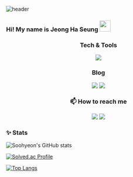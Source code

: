 ![header](https://capsule-render.vercel.app/api?type=waving&color=gradient&height=300&section=header&text=Jeong-Ha-Seung&fontSize=90&animation=fadeIn&fontAlignY=38&desc=https://github.com/HA-SEUNG-JEONG&descAlignY=52&descAlign=66)
### Hi! My name is Jeong Ha Seung <img src="https://raw.githubusercontent.com/aemmadi/aemmadi/master/wave.gif" width="30px">

<h3 align="center">Tech & Tools</h3>

<p align="center">
  <a href="https://skillicons.dev">
    <img src="https://skillicons.dev/icons?i=html,css,js,ts,react,git,tailwindcss" />
  </a>
</p>
 
 </h3>




<h3 align="center">
 Blog
 </h3>
<p align="center">
  <a href="https://velog.io/@gktmd652" target="_blank"><img src="https://img.shields.io/badge/Velog-20C997?style=for-the-badge&logo=velog&logoColor=white"></a>
  <a href="[https://www.notion.so/bec1eba698104e8b8157f5a0aec7221b](https://www.notion.so/6e62f1317d27427e97c57044c4d36e68)" target="_blank"><img src="https://img.shields.io/badge/Notion-000000?style=for-the-badge&logo=velog&logoColor=white"></a>
</p>




<h3 align="center">📫 How to reach me</h3>
<p align="center">
 <a href="mailto:gktmd653@gmail.com" target="_blank"><img src="https://img.shields.io/badge/gmail-EA4335?style=for-the-badge&logo=gmail&logoColor=white"></a>
<a href="https://www.linkedin.com/in/%ED%95%98%EC%8A%B9-%EC%A0%95-50b831229/" target="_blank"><img src="https://img.shields.io/badge/LinkedIn-0A66C2?style=for-the-badge&logo=LinkedIn&logoColor=white"></a>
</p>


<h3 align="left">✨ Stats</h3>


  ![Soohyeon's GitHub stats](https://github-readme-stats.vercel.app/api?username=HA-SEUNG-JEONG&show_icons=true&theme=radical)

  [![Solved.ac Profile](http://mazassumnida.wtf/api/v2/generate_badge?boj=gktmd652)](https://solved.ac/gktmd652/)

  [![Top Langs](https://github-readme-stats.vercel.app/api/top-langs/?username=HA-SEUNG-JEONG&layout=compact)](https://github.com/HA-SEUNG-JEONG/github-readme-stats)

